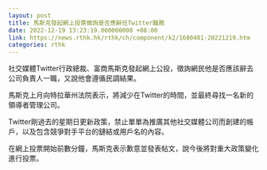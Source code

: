 ```yaml
---
layout: post
title: 馬斯克發起網上投票徵詢是否應辭任Twitter職務
date: 2022-12-19 13:23:19.000000000 +08:00
link: https://news.rthk.hk/rthk/ch/component/k2/1680481-20221219.htm
categories: rthk
---
```


社交媒體Twitter行政總裁、富商馬斯克發起網上公投，徵詢網民他是否應該辭去公司負責人一職，又說他會遵循民調結果。

馬斯克上月向特拉華州法院表示，將減少在Twitter的時間，並最終尋找一名新的領導者管理公司。

Twitter剛過去的星期日更新政策，禁止單單為推廣其他社交媒體公司而創建的帳戶，以及包含競爭對手平台的鏈結或用戶名的內容。

在網上投票開始前數分鐘，馬斯克表示歉意並發表帖文，說今後將對重大政策變化進行投票。
